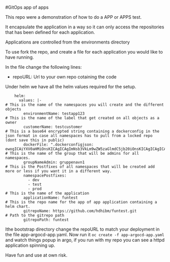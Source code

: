 #GitOps app of apps

This repo were a demonstration of how to do a APP or APPS test. 

It encapsulate the application in a way so it can only access the repositories that has been defined for each application. 

Applications are controlled from the environments directory

To use fork the repo, and create a file for each application you would like to have running. 

In the file change the following lines:

* repoURL: Url to your own repo cotaining the code


Under helm we have all the helm values required for the setup. 

```
    helm:
      values: |-
# This is the name of the namespaces you will create and the different objects
        environmentName: testapp123
# This is the name of the label that get created on all objects as a owner
        customerName: testcustomer
# This is a base64 encrypted string containing a dockerconfig in the json format in case all namespaces has to pull from a locked repo (dont save this in public)
        dockerFile: ".dockerconfigjson: ewogICAiYXV0aHMiOnsKICAgICAgImNsb3VkLm9wZW5zaGlmdC5jb20iOnsKICAgICAgICAgImF1dGgiOiJiM0JsYj0iLAogICAgICAgICAiZW1haWwiOiJ5b3VAZXhhbXBsZS5jb20iCiAgICAgIH0sCiAgICAgICJxdWF5LmlvIjp7CiAgICAgICAgICJhdXRoIjoiYjNCbGI9IiwKICAgICAgICAgImVtYWlsIjoieW91QGV4YW1wbGUuY29tIgogICAgICB9LAogICAgICAicXVheS5pby9yZXBvc2l0b3J5LW1haW4iOnsKICAgICAgICAgImF1dGgiOiJiM0JsYj0iLAogICAgICAgICAiZW1haWwiOiJ5b3VAZXhhbXBsZS5jb20iCiAgICAgIH0KICAgfQp9Cg=="
# This is the name of the group that will be admins for all namespaces.       
        groupNameAdmin: gruppenavn1
# This is the Postfixes of all namespaces that will be created add more or less if you want it in a different way. 
        namespacePostfixes:
          - dev
          - test
          - prod
# This is the name of the application
        applicationName: funtest
# This is the repo name for the app of app application containing a helm chart. 
        gitrepoName: https://github.com/hdhibm/funtest.git
# Path to the gitrepo path
        gitrepoPath: funtest
```

Ithe bootstrap directory change the repoURL to match your deployment in the file app-argocd-app.yaml. 
Now  run it ```oc create -f app-argocd-app.yaml``` and watch things popup in argo, if  you run with my repo you can see a httpd application spinning up. 

Have fun and use at own risk. 

